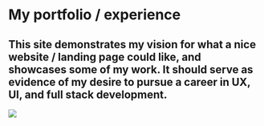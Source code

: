 # My portfolio / experience

## This site demonstrates my vision for what a nice website / landing page could like, and showcases some of my work. It should serve as evidence of my desire to pursue a career in UX, UI, and full stack development. 

![](https://cdn.discordapp.com/attachments/701606472815083633/1195403856935403650/chrome_UjaI9Rnf8s.gif?ex=65b3dd99&is=65a16899&hm=99183281ac2fe4a34caa2508c772b3bfd0e193b0358b2d3054c36726719207ea&)

